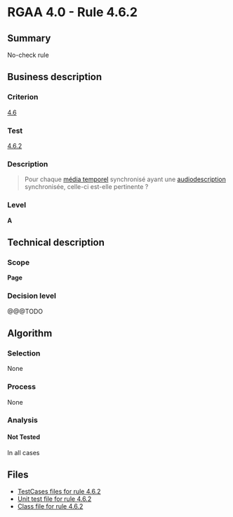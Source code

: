 # RGAA 4.0 - Rule 4.6.2

## Summary

No-check rule

## Business description

### Criterion

[4.6](https://www.numerique.gouv.fr/publications/rgaa-accessibilite/methode/criteres/#crit-4-6)

### Test

[4.6.2](https://www.numerique.gouv.fr/publications/rgaa-accessibilite/methode/criteres/#test-4-6-2)

### Description

> Pour chaque [média temporel](https://www.numerique.gouv.fr/publications/rgaa-accessibilite/methode/glossaire/#media-temporel-type-son-video-et-synchronise) synchronisé ayant une [audiodescription](https://www.numerique.gouv.fr/publications/rgaa-accessibilite/methode/glossaire/#audiodescription-synchronisee-media-temporel) synchronisée, celle-ci est-elle pertinente ?

### Level

**A**


## Technical description

### Scope

**Page**

### Decision level

@@@TODO


## Algorithm

### Selection

None

### Process

None

### Analysis

#### Not Tested

In all cases


## Files

- [TestCases files for rule 4.6.2](https://gitlab.com/asqatasun/Asqatasun/-/tree/v5/rules/rules-rgaa4.0/src/test/resources/testcases/rgaa40/Rgaa40Rule040602/)
- [Unit test file for rule 4.6.2](https://gitlab.com/asqatasun/Asqatasun/-/blob/v5/rules/rules-rgaa4.0/src/test/java/org/asqatasun/rules/rgaa40/Rgaa40Rule040602Test.java)
- [Class file for rule 4.6.2](https://gitlab.com/asqatasun/Asqatasun/-/blob/v5/rules/rules-rgaa4.0/src/main/java/org/asqatasun/rules/rgaa40/Rgaa40Rule040602.java)


